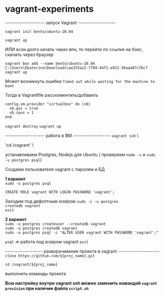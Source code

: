 # vagrant-experiments


-------------------- запуск Vagrant -------------------

`vagrant init bento/ubuntu-20.04`

`vagrant up`

ИЛИ если долго качать через впн, то перейти по ссылке на бокс, скачать через браузер

`vagrant box add --name bento/ubuntu-20.04 C:\Users\Ekaterina\Downloads\ae255a22-7794-44f1-a922-36aaa87c7bc7`\
`vagrant up`

Может возникнуть ошибка 
`Timed out while waiting for the machine to boot`

Тогда в Vagrantfile расскоментить/добавить

```
config.vm.provider "virtualbox" do |vb|
  vb.gui = true
  vb.cpus = 1
end
```

`vagrant destroy`
`vagrant up`



-------------------- работа в ВМ -------------------
`vagrant ssh` \

'cd \/vagrant' \

устанавливаем Postgres, Nodejs для Ubuntu ( проверяем `node -v` и `sudo -u postgres psql`)

Создаем пользователя vagrant с паролем и БД

**1 вариант**\
`sudo -u postgres psql`

`CREATE ROLE vagrant WITH LOGIN PASSWORD 'vagrant';`

Заходим под дефолтным юзером
`sudo -i -u postgres`\
`createdb vagrant`\
`exit`

**2 вариант**\
`sudo -u postgres createuser --createdb vagrant`\
`sudo -u postgres createdb vagrant`\
`sudo -u postgres psql -c "ALTER USER vagrant WITH PASSWORD 'vagrant';"`


`psql` => работа под юзером vagrant 
`exit` 



------------------- разворачивание проекта в vagrant --------------------- \
`clone https://github.com/${proj_name}.git`

`cd /vagrant/${proj_name}`

выполнить команды проекта




**Всю настройку внутри vagrant ssh можно заменить командой `vagrant provision` при наличии файла `script.sh`**
